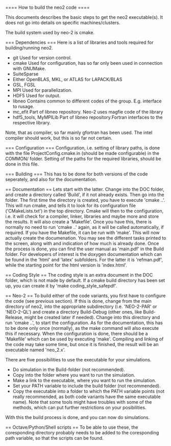 ==== How to build the neo2 code ====

This documents describes the basic steps to get the neo2 executable(s).
It does not go into details on specific machines/clusters.

The build system used by neo-2 is cmake.

=== Dependencies ===
Here is a list of libraries and tools required for building/running neo2.
  * git
    Used for version control.
  * cmake
    Used for configuration, has so far only been used in connection with
    GNUMake.
  * SuiteSparse
  * Either OpenBLAS, MKL, or ATLAS for LAPACK/BLAS
  * GSL, FGSL
  * MPI
    Used for parallelization.
  * HDF5
    Used for output.
  * libneo
    Contains common to different codes of the group. E.g. interface to
    rusage.
  * mc_efit
    Part of libneo repository. Neo-2 uses magfie code of the library
  * hdf5_tools, MyMPILib
    Part of libneo repository.Fortran interfaces to the respective
    library.

Note, that as compiler, so far mainly gfortran has been used. The intel
compiler should work, but this is so far not certain.

=== Configuration ===
Configuration, i.e. setting of library paths, is done with the file
ProjectConfig.cmake.in (should be made configurable) in the COMMON/
folder.
Setting of the paths for the required libraries, should be done in this
file.

=== Building ===
This has to be done for both versions of the code seperately, and also
for the documentation.

== Documentation ==
Lets start with the latter.
Change into the DOC folder, and create a directory called 'Build', if it
not already exists. Then go into the folder. The first time the
directory is created, you have to execute 'cmake ..'. This will run
cmake, and tells it to look for its configuration file ('CMakeLists.txt')
in the top directory. Cmake will then to the configuration, i.e. it will
check for a compiler, linker, libraries and maybe more and store the
results. It will also create a 'Makefile'. Once you have this, there is
normally no need to run 'cmake ..' again, as it will be called
automatically, if required.
If you have the Makefile, it can be run with 'make'. This will now
actually create the documenation. You may see the different tasks
printed to the screen, along with and indication of how much is already
done.
Once the process is done, you can find the user manual as 'main.pdf' in
the Build folder. For developers of interest is the doxygen
documentation which can be found in the 'html' and 'latex' subfolders.
For the latter it is 'refman.pdf', while the starting point for the
html version is 'index.html'.

== Coding Style ==
The coding style is an extra document in the DOC folder, which is not
made by default. If a cmake build directory has been set up, you can
create it by 'make coding_style_safepdf'.

== Neo-2 ==
To build either of the code variants, you first have to configure the
code (see previous section).
If this is done, change from the main directory of neo2, into the
appropriate subdirectory (i.e. 'NEO-2-PAR' or 'NEO-2-QL') and create a
directory Build-Debug (other ones, like Build-Release, might be created
later if needed).
Change into this directory and run 'cmake ..', to start the
configuration. As for the documentation, this has to be done only once
(normally), as the make command will also execute this if necessary.
When the configuration is done, there should be a 'Makefile' which can
be used by executing 'make'.
Compiling and linking of the code may take some time, but once it is
finished, the result will be an executable named 'neo_2.x'.

There are five possibilities to use the executable for your simulations.
  * Do simulation in the Build-folder (not recommended).
  * Copy into the folder where you want to run the simulation.
  * Make a link to the executable, where you want to run the simulation.
  * Set your PATH variable to include the build folder (not recommended).
  * Copy the executable into a folder to which the PATH variable points
  (not really recommended, as both code variants have the same
  executable name).
Note that some tools might have troubles with some of the methods, which
can put further restrictions on your posibilities.

With this the build process is done, and you can now do simulations.

== Octave/Python/Shell scripts ==
To be able to use these, the coresponding directory probably needs to be
added to the coresponding path variable, so that the scripts can be
found.
